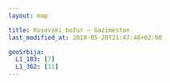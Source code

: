 ```yaml
---
layout: map

title: Kosovski božur – Gazimestan
last_modified_at: 2018-05-20T21:47:48+02:00

geoSrbija:
  L1_183: [7]
  L1_362: [11]
---
```

